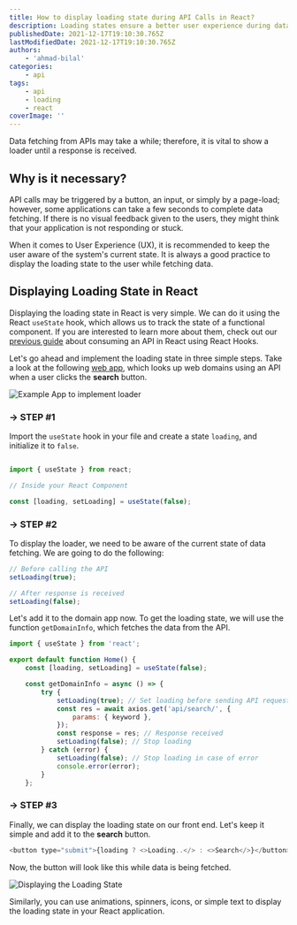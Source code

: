 ```yaml
---
title: How to display loading state during API Calls in React?
description: Loading states ensure a better user experience during data fetching from APIs.
publishedDate: 2021-12-17T19:10:30.765Z
lastModifiedDate: 2021-12-17T19:10:30.765Z
authors:
    - 'ahmad-bilal'
categories:
    - api
tags:
    - api
    - loading
    - react
coverImage: ''
---
```


<Lead>
	Data fetching from APIs may take a while; therefore, it is vital to show a
	loader until a response is received.
</Lead>

## Why is it necessary?

API calls may be triggered by a button, an input, or simply by a page-load; however, some applications can take a few seconds to complete data fetching. If there is no visual feedback given to the users, they might think that your application is not responding or stuck.

When it comes to User Experience (UX), it is recommended to keep the user aware of the system's current state. It is always a good practice to display the loading state to the user while fetching data.

## Displaying Loading State in React

Displaying the loading state in React is very simple. We can do it using the React `useState` hook, which allows us to track the state of a functional component. If you are interested to learn more about them, check out our [previous guide](https://rapidapi.com/guides/use-react-hooks) about consuming an API in React using React Hooks.

Let's go ahead and implement the loading state in three simple steps. Take a look at the following [web app](https://rapidapi-example-domain-app.vercel.app/), which looks up web domains using an API when a user clicks the **search** button.

![Example App to implement loader](https://raw.githubusercontent.com/RapidAPI/DevRel-Stack-Data/production/guides/posts/build-domain-app/images/preview.png)

### → STEP #1

Import the `useState` hook in your file and create a state `loading`, and initialize it to `false`.

```js

import { useState } from react;

// Inside your React Component

const [loading, setLoading] = useState(false);
```

### → STEP #2

To display the loader, we need to be aware of the current state of data fetching. We are going to do the following:

```js
// Before calling the API
setLoading(true);

// After response is received
setLoading(false);
```

Let's add it to the domain app now. To get the loading state, we will use the function `getDomainInfo`, which fetches the data from the API.

```js
import { useState } from 'react';

export default function Home() {
    const [loading, setLoading] = useState(false);

    const getDomainInfo = async () => {
        try {
            setLoading(true); // Set loading before sending API request
            const res = await axios.get('api/search/', {
                params: { keyword },
            });
            const response = res; // Response received
            setLoading(false); // Stop loading
        } catch (error) {
            setLoading(false); // Stop loading in case of error
            console.error(error);
        }
    };
```

### → STEP #3

Finally, we can display the loading state on our front end. Let's keep it simple and add it to the **search** button.

```js
<button type="submit">{loading ? <>Loading..</> : <>Search</>}</button>
```

Now, the button will look like this while data is being fetched.

![Displaying the Loading State](https://raw.githubusercontent.com/RapidAPI/DevRel-Stack-Data/production/guides/posts/loading-state-react/images/loading.png)

Similarly, you can use animations, spinners, icons, or simple text to display the loading state in your React application.
